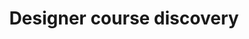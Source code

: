 ---
title: "Designer course discovery"
address : "25 rue du dessin"
postalCode : "69007"
city: "Lyon"
label: "Chez l'amical des designer"
when: 2019-09-18T13:18:24+02:00
description: ""
photos: "/img/speech.jpeg"
important: false
association: "L'amical des designer"
draft: false
important: false
---